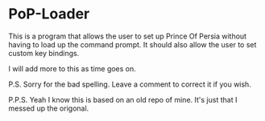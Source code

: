 # PoP-Loader
This is a program that allows the user to set up Prince Of Persia without having to load up the command prompt. 
It should also allow the user to set custom key bindings.

I will add more to this as time goes on.

P.S. Sorry for the bad spelling. Leave a comment to correct it if you wish.

P.P.S. Yeah I know this is based on an old repo of mine. It's just that I messed up the origonal.
